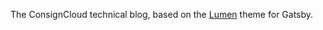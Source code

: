 The ConsignCloud technical blog, based on the [Lumen](https://www.gatsbyjs.org/starters/GatsbyCentral/gatsby-v2-starter-lumen/) theme for Gatsby.
